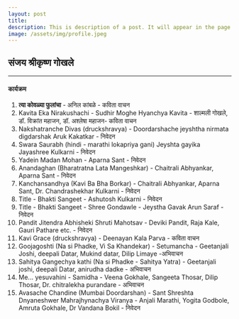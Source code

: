 ```yaml
---
layout: post
title:
description: This is description of a post. It will appear in the page of it's category with the description or excerpt shown. Clicking each of them will redirect to the page of the post, the same with clicking "Read More"
image: /assets/img/profile.jpeg
---
```



## संजय श्रीकृष्ण गोखले 

___ 

#### कार्यक्रम

1. **त्या  कोवळ्या फुलांचा** - अनिल कांबळे - कविता वाचन
2. Kavita Eka Nirakushachi - Sudhir Moghe Hyanchya Kavita - शाल्मली गोखले, डॉ. विक्रांत महाजन, डॉ. अश्लेषा महाजन- कविता वाचन
3. Nakshatranche Divas (druckshravya) - Doordarshache jeyshtha nirmata digdarshak Aruk Kakatkar - निवेदन
4. Swara Saurabh (hindi - marathi lokapriya gani) Jeyshta gayika Jayashree Kulkarni - निवेदन
5. Yadein Madan Mohan - Aparna Sant - निवेदन
6. Anandaghan (Bharatratna Lata Mangeshkar) - Chaitrali Abhyankar, Aparna Sant - निवेदन
7. Kanchansandhya (Kavi Ba Bha Borkar) - Chaitrali Abhyankar, Aparna Sant, Dr. Chandrashekhar Kulkarni - निवेदन
8. Title - Bhakti Sangeet - Ashutosh Kulkarni - निवेदन
9. Title - Bhakti Sangeet - Shree Gondawle - Jeystha Gavak Arun Saraf - निवेदन
9. Pandit Jitendra Abhisheki Shruti Mahotsav - Deviki Pandit, Raja Kale, Gauri Pathare etc. - निवेदन
10. Kavi Grace (druckshravya) - Deenayan Kala Parva -  कविता वाचन
11. Goojagoshti (Na si Phadke, Vi Sa Khandekar) - Setumancha - Geetanjali Joshi, deepali Datar, Mukind datar, Dilip Limaye -अभिवाचन
12. Sahitya Gangechya kathi (Na si Phadke - Sahitya Yatra) - Geetanjali joshi, deepali Datar, anirudha dadke - अभिवाचन
13. Me... yesuvahini - Samidha - Veena Gokhale, Sangeeta Thosar, Dilip Thosar, Dr. chitralekha purandare - अभिवाचन
14. Avasache Chandine (Mumbai Doordarshan) - Sant Shreshta Dnyaneshwer Mahrajhynachya Viranya - Anjali Marathi, Yogita Godbole, Amruta Gokhale, Dr Vandana Bokil - निवेदन
